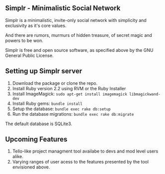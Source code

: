 ## Simplr - Minimalistic Social Network

Simplr is a minimalistic, invite-only social network with simplicity and exclusivity as it's core values.

And there are rumors, murmurs of hidden treasure, of secret magic and powers to be won.

Simplr is free and open source software, as specified above by the GNU General Public License.

## Setting up Simplr server

1. Download the package or clone the repo.
2. Install Ruby version 2.2 using RVM or the Ruby Installer
3. Install ImageMagick: `sudo apt-get install imagemagick libmagickwand-dev`
4. Install Ruby gems: `bundle install`
5. Setup the database: `bundle exec rake db:setup`
6. Run the database migrations: `bundle exec rake db:migrate`

The default database is SQLite3.

## Upcoming Features

1. Tello-like project managment tool availabe to devs and mod level users alike.
2. Varying ranges of user acess to the features presented by the tool envisioned above.

